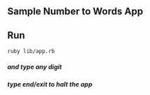 ## Sample Number to Words App

## Run
`ruby lib/app.rb`

##### and type any digit

##### type end/exit to halt the app